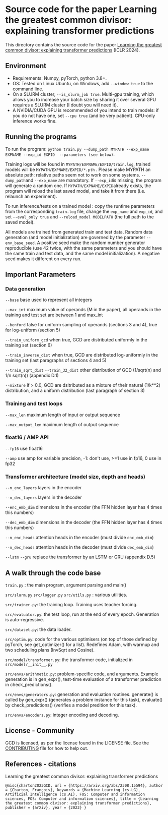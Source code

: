 # Source code for the paper Learning the greatest common divisor: explaining transformer predictions

This directory contains the source code for the paper [Learning the greatest common divisor: explaining transformer predictions](https://arxiv.org/abs/2308.15594) (ICLR 2024).

## Environment
* Requirements: Numpy, pyTorch, python 3.8+.
* OS: Tested on Linux Ubuntu, on Windows, add `--window true` to the command line.
* On a SLURM cluster, `--is_slurm_job true`. Multi-gpu training, which allows you to  increase your batch size by sharing it over several GPU requires a SLURM cluster (I doubt you will need it).
* A NVIDIA/CUDA GPU is recommended of you intend to train models: if you do not have one, set `--cpu true` (and be very patient). CPU-only inference works fine.

## Running the programs
To run the program: `python train.py --dump_path MYPATH --exp_name EXPNAME --exp_id EXPID  --parameters (see below)`. 

Training logs will be found in `MYPATH/EXPNAME/EXPID/train.log`, trained models will be `MYPATH/EXPNAME/EXPID/*.pth` . Please make MYPATH an absolute path: relative paths seem not to work on some systems. `--dump_path`and `--exp_name` are mandatory. If `--exp_id`is missing, the program will generate a random one. If `MYPATH/EXPNAME/EXPID`already exists, the program will reload the last saved model, and take it from there (i.e. relaunch an experiment).

To run inference/tests on a trained model : copy the runtime parameters from the corresponding `train.log` file, change the `exp_name` and `exp_id`, and set `--eval_only true` and `--reload_model MODELPATH` (the full path to the saved model).

All models are trained from generated train and test data. Random data generation (and model initialization) are governed by the parameter `--env_base_seed`. A positive seed make the random number generator reproducible (use 42 twice, with the same parameters and you should have the same train and test data, and the same model initialization). A negative seed makes it different on every run.

## Important Parameters

### Data generation

`--base` base used to represent all integers

`--max_int` maximum value of operands (M in the paper), all operands in the training and test set are between 1 and max_int

`--benford` false for uniform sampling of operands (sections 3 and 4), true for log-uniform (section 5)

`--train_uniform_gcd` when true, GCD are distributed uniformly in the training set (section 6)
 
`--train_inverse_dist`  when true, GCD are distributed log-uniformly in the training set (last paragraphs of sections 4 and 5)

`--train_sqrt_dist` `--train_32_dist` other distribution of GCD (1/sqrt(n) and 1/n sqrt(n)) (appendix D.1)

`--mixture` if > 0.0, GCD are dsitributed as a mixture of their natural (1/k**2) distribution, and a uniform distribution (last paragraph of section 3)


### Training and test loops

`--max_len` maximum length of input or output sequence

`--max_output_len` maximum length of output sequence

    

### float16 / AMP API
`--fp16` use float16

`--amp` use amp for variable precision, -1: don't use, >=1 use in fp16, 0 use in fp32

### Transformer architecture (model size, depth and heads)
`--n_enc_layers` layers in the encoder

`--n_dec_layers` layers in the decoder

`--enc_emb_dim` dimensions in the encoder (the FFN hidden layer has 4 times this numbers)

`--dec_emb_dim` dimensions in the decoder (the FFN hidden layer has 4 times this numbers)
 
`--n_enc_heads` attention heads in the encoder (must divide `enc_emb_dim`)

`--n_dec_heads` attention heads in the decoder (must divide `dec_emb_dim`)

`--lstm` `--gru` replace the transformer by an LSTM or GRU (appendix D.5)



## A walk through the code base

`train.py` : the main program, argument parsing and main()

`src/slurm.py` `src/logger.py` `src/utils.py` : various utilities.

`src/trainer.py`: the training loop. Training uses teacher forcing.

`src/evaluator.py`: the test loop, run at the end of every epoch. Generation is auto-regressive.

`src/dataset.py`: the data loader.

`src/optim.py`: code for the various optimisers (on top of those defined by pyTorch, see get_optimizer() for a list). Redefines Adam, with warmup and two scheduling plans (InvSqrt and Cosine).

 `src/model/transformer.py`: the transformer code, initialized in `src/model/__init__.py`

 `src/envs/arithmetic.py`: problem-specific code, and arguments. Example generation is in gen_expr(), test-time evaluation of a transformer prediction in check_predictions(). 

 `src/envs/generators.py`: generation and evaluation routines. generate() is called by gen_expr() (generates a problem instance for this task), evaluate() by check_predictions() (verifies a model predition for this task).

 `src/envs/encoders.py`: integer encoding and decoding. 


## License - Community

GCD is licensed, as per the license found in the LICENSE file.
See the [CONTRIBUTING](CONTRIBUTING.md) file for how to help out.

## References - citations

Learning the greatest common divisor: explaining transformer predictions

`@misc{charton2023GCD,
  url = {https://arxiv.org/abs/2308.15594},
  author = {Charton, François},
  keywords = {Machine Learning (cs.LG), Artificial Intelligence (cs.AI), FOS: Computer and information sciences, FOS: Computer and information sciences},
  title = {Learning the greatest common divisor: explaining transformer predictions},
  publisher = {arXiv},
  year = {2023}
}`

